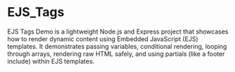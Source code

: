 # EJS_Tags
EJS Tags Demo is a lightweight Node.js and Express project that showcases how to render dynamic content using Embedded JavaScript (EJS) templates. It demonstrates passing variables, conditional rendering, looping through arrays, rendering raw HTML safely, and using partials (like a footer include) within EJS templates.
